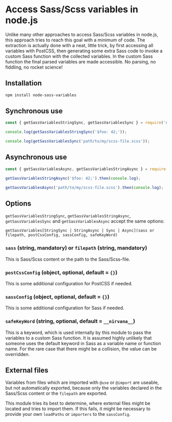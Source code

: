 # Access Sass/Scss variables in node.js

Unlike many other approaches to access Sass/Scss variables in node.js, this approach tries to reach this goal with a minimum of code. The extraction is actually done with a neat, little trick, by first accessing all variables with PostCSS, then generating some extra Sass code to invoke a custom Sass function with the collected variables. In the custom Sass function the final parsed variables are made accessible. No parsing, no fiddling, no rocket science!

## Installation

```sh
npm install node-sass-variables
```

## Synchronous use

```js
const { getSassVariablesStringSync, getSassVariablesSync } = require('node-sass-variables');

console.log(getSassVariablesStringSync('$foo: 42;'));

console.log(getSassVariablesSync('path/to/my/scss-file.scss'));
```

## Asynchronous use

```js
const { getSassVariablesAsync, getSassVariablesStringAsync } = require('node-sass-variables');

getSassVariablesStringAsync('$foo: 42;').then(console.log);

getSassVariablesAsync('path/to/my/scss-file.scss').then(console.log);
```

## Options

`getSassVariablesStringSync`, `getSassVariablesStringAsync`, `getSassVariablesSync` and `getSassVariablesAsync` accept the same options:

```
getSassVariables[StringSync | StringAsync | Sync | Async](sass or filepath, postCssConfig, sassConfig, safeKeyWord)
```

### `sass` (string, mandatory) or `filepath` (string, mandatory)

This is Sass/Scss content or the path to the Sass/Scss-file.

### `postCssConfig` (object, optional, default = `{}`)

This is some additional configuration for PostCSS if needed.

### `sassConfig` (object, optional, default = `{}`)

This is some additional configuration for Sass if needed.

### `safeKeyWord` (string, optional, default = `__nirvana__`)

This is a keyword, which is used internally by this module to pass the variables to a custom Sass function. It is assumed highly unlikely that someone uses the default keyword in Sass as a variable name or function name. For the rare case that there might be a collision, the value can be overridden.

## External files

Variables from files which are imported with `@use` or `@import` are useable, but not automatically exported, because only the variables declared in the Sass/Scss content or the `filepath` are exported.

This module tries its best to determine, where external files might be located and tries to import them. If this fails, it might be necessary to provide your own `loadPaths` or `importers` to the `sassConfig`.
